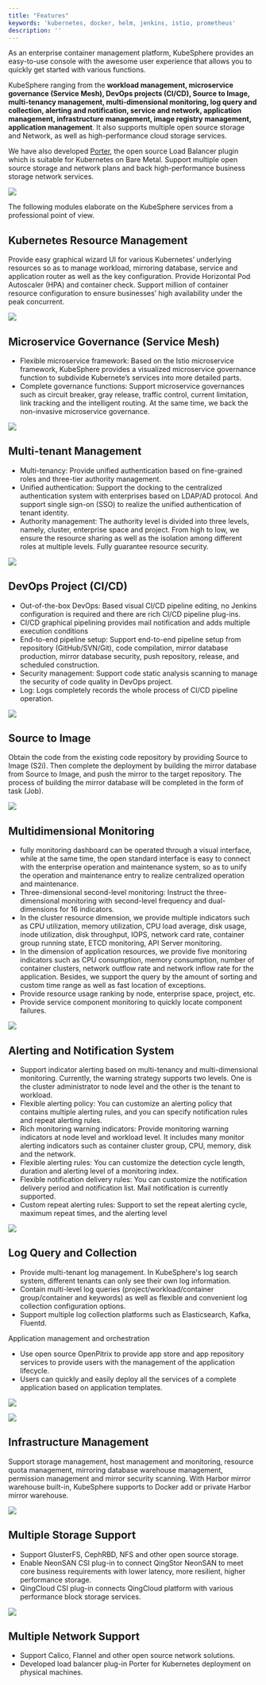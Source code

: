 ```yaml
---
title: "Features"
keywords: 'kubernetes, docker, helm, jenkins, istio, prometheus'
description: ''
---
```


As an enterprise container management platform, KubeSphere provides an easy-to-use console with the awesome user experience that allows you to quickly get started with various functions. 

KubeSphere ranging from the **workload management, microservice governance (Service Mesh), DevOps projects (CI/CD), Source to Image, multi-tenancy management, multi-dimensional monitoring, log query and collection, alerting and notification, service and network, application management, infrastructure management, image registry management, application management**. It also supports multiple open source storage and Network, as well as high-performance cloud storage services. 

We have also developed [Porter](https://github.com/kubesphere/porter), the open source Load Balancer plugin which is suitable for Kubernetes on Bare Metal. Support multiple open source storage and network plans and back high-performance business storage network services.

![](https://pek3b.qingstor.com/kubesphere-docs/png/20191017145758.png)

The following modules elaborate on the KubeSphere services from a professional point of view.

## Kubernetes Resource Management

Provide easy graphical wizard UI for various Kubernetes’ underlying resources so as to manage workload, mirroring database, service and application router as well as the key configuration. Provide Horizontal Pod Autoscaler (HPA) and container check. Support million of container resource configuration to ensure businesses’ high availability under the peak concurrent.

![](https://pek3b.qingstor.com/kubesphere-docs/png/20191017150242.png)

## Microservice Governance (Service Mesh)

- Flexible microservice framework: Based on the Istio microservice framework, KubeSphere provides a visualized microservice governance function to subdivide Kubernete’s services into more detailed parts.
- Complete governance functions: Support microservice governances such as circuit breaker, gray release, traffic control, current limitation, link tracking and the intelligent routing. At the same time, we back the non-invasive microservice governance.

![](https://pek3b.qingstor.com/kubesphere-docs/png/20190713002111.png)


## Multi-tenant Management

- Multi-tenancy: Provide unified authentication based on fine-grained roles and three-tier authority management.
- Unified authentication: Support the docking to the centralized authentication system with enterprises based on LDAP/AD protocol. And support single sign-on (SSO) to realize the unified authentication of tenant identity.
- Authority management: The authority level is divided into three levels, namely, cluster, enterprise space and project. From high to low, we ensure the resource sharing as well as the isolation among different roles at multiple levels. Fully guarantee resource security.

![](https://pek3b.qingstor.com/kubesphere-docs/png/20191017150642.png)

## DevOps Project (CI/CD)

- Out-of-the-box DevOps: Based visual CI/CD pipeline editing, no Jenkins configuration is required and there are rich CI/CD pipeline plug-ins.
- CI/CD graphical pipelining provides mail notification and adds multiple execution conditions
- End-to-end pipeline setup: Support end-to-end pipeline setup from repository (GitHub/SVN/Git), code compilation, mirror database production, mirror database security, push repository, release, and scheduled construction.
- Security management: Support code static analysis scanning to manage the security of code quality in DevOps project.
- Log: Logs completely records the whole process of CI/CD pipeline operation.

![](https://pek3b.qingstor.com/kubesphere-docs/png/20191017153203.png)

## Source to Image

Obtain the code from the existing code repository by providing Source to Image (S2i). Then complete the deployment by building the mirror database from Source to Image, and push the mirror to the target repository. The process of building the mirror database will be completed in the form of task (Job).

![](https://pek3b.qingstor.com/kubesphere-docs/png/20191017152542.png)

## Multidimensional Monitoring

- fully monitoring dashboard can be operated through a visual interface, while at the same time, the open standard interface is easy to connect with the enterprise operation and maintenance system, so as to unify the operation and maintenance entry to realize centralized operation and maintenance.
- Three-dimensional second-level monitoring: Instruct the three-dimensional monitoring with second-level frequency and dual-dimensions for 16 indicators.
- In the cluster resource dimension, we provide multiple indicators such as CPU utilization, memory utilization, CPU load average, disk usage, inode utilization, disk throughput, IOPS, network card rate, container group running state, ETCD monitoring, API Server monitoring.
- In the dimension of application resources, we provide five monitoring indicators such as CPU consumption, memory consumption, number of container clusters, network outflow rate and network inflow rate for the application. Besides, we support the query by the amount of sorting and custom time range as well as fast location of exceptions.
- Provide resource usage ranking by node, enterprise space, project, etc. 
- Provide service component monitoring to quickly locate component failures.

![](https://pek3b.qingstor.com/kubesphere-docs/png/20191017150930.png)

## Alerting and Notification System

- Support indicator alerting based on multi-tenancy and multi-dimensional monitoring. Currently, the warning strategy supports two levels. One is the cluster administrator to node level and the other is the tenant to workload.
- Flexible alerting policy: You can customize an alerting policy that contains multiple alerting rules, and you can specify notification rules and repeat alerting rules.
- Rich monitoring warning indicators: Provide monitoring warning indicators at node level and workload level. It includes many monitor alerting indicators such as container cluster group, CPU, memory, disk and the network.
- Flexible alerting rules: You can customize the detection cycle length, duration and alerting level of a monitoring index.
- Flexible notification delivery rules: You can customize the notification delivery period and notification list. Mail notification is currently supported.
- Custom repeat alerting rules: Support to set the repeat alerting cycle, maximum repeat times, and the alerting level

![](https://pek3b.qingstor.com/kubesphere-docs/png/20191017151933.png)

## Log Query and Collection

- Provide multi-tenant log management. In KubeSphere's log search system, different tenants can only see their own log information.
- Contain multi-level log queries (project/workload/container group/container and keywords) as well as flexible and convenient log collection configuration options.
- Support multiple log collection platforms such as Elasticsearch, Kafka, Fluentd.

Application management and orchestration
- Use open source OpenPitrix to provide app store and app repository services to provide users with the management of the application lifecycle.
- Users can quickly and easily deploy all the services of a complete application based on application templates.

![](https://pek3b.qingstor.com/kubesphere-docs/png/20191017151418.png)

![](https://pek3b.qingstor.com/kubesphere-docs/png/20191017152007.png)

## Infrastructure Management

Support storage management, host management and monitoring, resource quota management, mirroring database warehouse management, permission management and mirror security scanning. With Harbor mirror warehouse built-in, KubeSphere supports to Docker add or private Harbor mirror warehouse. 

![](https://pek3b.qingstor.com/kubesphere-docs/png/20191017151554.png)

## Multiple Storage Support

- Support GlusterFS, CephRBD, NFS and other open source storage.
- Enable NeonSAN CSI plug-in to connect QingStor NeonSAN to meet core business requirements with lower latency, more resilient, higher performance storage.
- QingCloud CSI plug-in connects QingCloud platform with various performance block storage services.

![](https://pek3b.qingstor.com/kubesphere-docs/png/20191017151706.png)

## Multiple Network Support

- Support Calico, Flannel and other open source network solutions.
- Developed load balancer plug-in Porter for Kubernetes deployment on physical machines.
